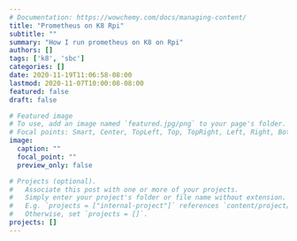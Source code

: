 ```yaml
---
# Documentation: https://wowchemy.com/docs/managing-content/
title: "Prometheus on K8 Rpi"
subtitle: ""
summary: "How I run prometheus on K8 on Rpi"
authors: []
tags: ['k8', 'sbc']
categories: []
date: 2020-11-19T11:06:58-08:00
lastmod: 2020-11-07T10:00:08-08:00
featured: false
draft: false

# Featured image
# To use, add an image named `featured.jpg/png` to your page's folder.
# Focal points: Smart, Center, TopLeft, Top, TopRight, Left, Right, BottomLeft, Bottom, BottomRight.
image:
  caption: ""
  focal_point: ""
  preview_only: false

# Projects (optional).
#   Associate this post with one or more of your projects.
#   Simply enter your project's folder or file name without extension.
#   E.g. `projects = ["internal-project"]` references `content/project/deep-learning/index.md`.
#   Otherwise, set `projects = []`.
projects: []
---
```

